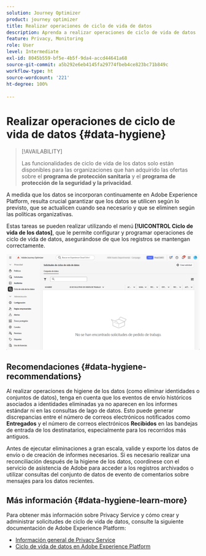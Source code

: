 ```yaml
---
solution: Journey Optimizer
product: journey optimizer
title: Realizar operaciones de ciclo de vida de datos
description: Aprenda a realizar operaciones de ciclo de vida de datos
feature: Privacy, Monitoring
role: User
level: Intermediate
exl-id: 8045b559-bf5e-4b5f-9da4-accd44641a68
source-git-commit: a5b292e6eb4145fa29774fbeb4ce823bc71b849c
workflow-type: ht
source-wordcount: '221'
ht-degree: 100%

---
```


# Realizar operaciones de ciclo de vida de datos {#data-hygiene}

>[!AVAILABILITY]
>
>Las funcionalidades de ciclo de vida de los datos solo están disponibles para las organizaciones que han adquirido las ofertas sobre el **programa de protección sanitaria** y el **programa de protección de la seguridad y la privacidad**.

A medida que los datos se incorporan continuamente en Adobe Experience Platform, resulta crucial garantizar que los datos se utilicen según lo previsto, que se actualicen cuando sea necesario y que se eliminen según las políticas organizativas.

Estas tareas se pueden realizar utilizando el menú **[!UICONTROL Ciclo de vida de los datos]**, que le permite configurar y programar operaciones de ciclo de vida de datos, asegurándose de que los registros se mantengan correctamente.

![](assets/data-hygiene.png)


## Recomendaciones {#data-hygiene-recommendations}

Al realizar operaciones de higiene de los datos (como eliminar identidades o conjuntos de datos), tenga en cuenta que los eventos de envío históricos asociados a identidades eliminadas ya no aparecen en los informes estándar ni en las consultas de lago de datos. Esto puede generar discrepancias entre el número de correos electrónicos notificados como **Entregados** y el número de correos electrónicos **Recibidos** en las bandejas de entrada de los destinatarios, especialmente para los recorridos más antiguos.

Antes de ejecutar eliminaciones a gran escala, valide y exporte los datos de envío o de creación de informes necesarios. Si es necesario realizar una reconciliación después de la higiene de los datos, coordínese con el servicio de asistencia de Adobe para acceder a los registros archivados o utilizar consultas del conjunto de datos de evento de comentarios sobre mensajes para los datos recientes.

## Más información {#data-hygiene-learn-more}

Para obtener más información sobre Privacy Service y cómo crear y administrar solicitudes de ciclo de vida de datos, consulte la siguiente documentación de Adobe Experience Platform:

* [Información general de Privacy Service](https://experienceleague.adobe.com/docs/experience-platform/privacy/home.html?lang=es)
* [Ciclo de vida de datos en Adobe Experience Platform](https://experienceleague.adobe.com/docs/experience-platform/hygiene/home.html?lang=es)
